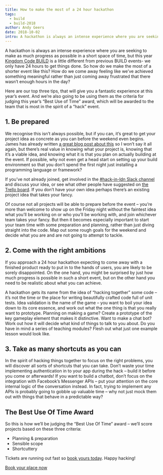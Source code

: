 ```yaml
---
title: How to make the most of a 24 hour hackathon
tags:
  - build
  - build-2018
author: Andy Geers
date: 2018-10-02
intro: A hackathon is always an intense experience where you are seeking to make as much progress as possible in a short space of time, but this year's BUILD is a little different from previous BUILD events- we only have 24 hours to get things done.
---
```


A hackathon is always an intense experience where you are seeking to make as much progress as possible in a short space of time, but this year <a href="http://kingdomcode.org.uk/build">Kingdom Code BUILD</a> is a little different from previous BUILD events- we only have 24 hours to get things done. So how do we make the most of a shorter event like this? How do we come away feeling like we’ve achieved something meaningful rather than just coming away frustrated that there wasn’t enough hours in the day?

Here are our top three tips, that will give you a fantastic experience at this year’s event. And we’re also going to be using them as the criteria for judging this year’s “Best Use of Time” award, which will be awarded to the team that is most in the spirit of a “hack” event.

## 1. Be prepared

We recognise this isn’t always possible, but if you can, it’s great to get your project idea as concrete as you can before the weekend even begins. James has already written <a href="https://kingdomcode.org.uk/blog/moving-your-ideas-forward/">a great blog post about this</a> so I won’t say it all again, but there’s real value in knowing what your project is, knowing that it’s a viable idea, and knowing what it is that you plan on actually building at the event. If possible, why not even get a head start on setting up your build environment so that you don’t spend the first night just installing a programming language or framework?

If you’ve not already joined, get involved in the <a href="http://kingdombuilders.io/slack/">#hack-in-ldn Slack channel</a> and discuss your idea, or see what other people have suggested on <a href="https://trello.com/b/KaQkWjex/build-2018-projects">the Trello board</a>. If you don’t have your own idea perhaps there’s an existing project idea that takes your fancy.

Of course not all projects will be able to prepare before the event &#8211; you’re more than welcome to show up on the Friday night without the faintest idea what you’ll be working on or who you’ll be working with, and join whichever team takes your fancy. But then it becomes especially important to start your team time with some preparation and planning, rather than just diving straight into the code. Map out some rough goals for the weekend and decide what you are and are not going to attempt to tackle.

## 2. Come with the right ambitions

If you approach a 24 hour hackathon expecting to come away with a finished product ready to put in to the hands of users, you are likely to be sorely disappointed. On the one hand, you might be surprised by just how much progress is possible in such a short event, but on the other hand you need to be realistic about what you can achieve.

A hackathon gets its name from the idea of “hacking together” some code &#8211; it’s not the time or the place for writing beautifully crafted code full of unit tests. Idea validation is the name of the game &#8211; you want to boil your idea down to its core essence, and work out what the one thing is that you really want to prototype. Planning on making a game? Create a prototype of the key gameplay element that makes it distinctive. Want to make a chat bot? Work out how it will decide what kind of things to talk to you about. Do you have in mind a series of teaching modules? Flesh out what just one example lesson would look like.

## 3. Take as many shortcuts as you can

In the spirit of hacking things together to focus on the right problems, you will discover all sorts of shortcuts that you can take. Don’t waste your time implementing authentication in to your app during the hack &#8211; build it before you come or afterwards! If you want to build a chatbot, don’t focus on the integration with Facebook’s Messenger APIs &#8211; put your attention on the core internal logic of the conversation instead. In fact, trying to implement any APIs is probably going to gobble up valuable time &#8211; why not just mock them out with things that behave in a predictable way?

## The Best Use Of Time Award

So this is how we’ll be judging the “Best Use Of Time” award &#8211; we’ll score projects based on these three criteria:

- Planning &amp; preparation
- Sensible scope
- Shortcuttery

Tickets are running out fast so <a href="http://kingdomcode.org.uk/build"><span style="font-weight: 400;">book yours today</a>. Happy hacking!

<a href="https://kingdomcode.org.uk/build/#tickets">Book your place now</a>
